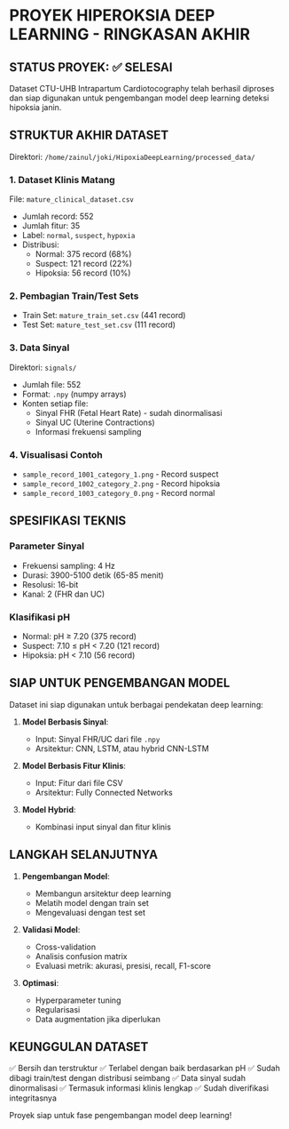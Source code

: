 # PROYEK HIPEROKSIA DEEP LEARNING - RINGKASAN AKHIR

## STATUS PROYEK: ✅ SELESAI

Dataset CTU-UHB Intrapartum Cardiotocography telah berhasil diproses dan siap digunakan untuk pengembangan model deep learning deteksi hipoksia janin.

## STRUKTUR AKHIR DATASET

Direktori: `/home/zainul/joki/HipoxiaDeepLearning/processed_data/`

### 1. Dataset Klinis Matang
File: `mature_clinical_dataset.csv`
- Jumlah record: 552
- Jumlah fitur: 35
- Label: `normal`, `suspect`, `hypoxia`
- Distribusi:
  - Normal: 375 record (68%)
  - Suspect: 121 record (22%)
  - Hipoksia: 56 record (10%)

### 2. Pembagian Train/Test Sets
- Train Set: `mature_train_set.csv` (441 record)
- Test Set: `mature_test_set.csv` (111 record)

### 3. Data Sinyal
Direktori: `signals/`
- Jumlah file: 552
- Format: `.npy` (numpy arrays)
- Konten setiap file:
  - Sinyal FHR (Fetal Heart Rate) - sudah dinormalisasi
  - Sinyal UC (Uterine Contractions)
  - Informasi frekuensi sampling

### 4. Visualisasi Contoh
- `sample_record_1001_category_1.png` - Record suspect
- `sample_record_1002_category_2.png` - Record hipoksia
- `sample_record_1003_category_0.png` - Record normal

## SPESIFIKASI TEKNIS

### Parameter Sinyal
- Frekuensi sampling: 4 Hz
- Durasi: 3900-5100 detik (65-85 menit)
- Resolusi: 16-bit
- Kanal: 2 (FHR dan UC)

### Klasifikasi pH
- Normal: pH ≥ 7.20 (375 record)
- Suspect: 7.10 ≤ pH < 7.20 (121 record)
- Hipoksia: pH < 7.10 (56 record)

## SIAP UNTUK PENGEMBANGAN MODEL

Dataset ini siap digunakan untuk berbagai pendekatan deep learning:

1. **Model Berbasis Sinyal**:
   - Input: Sinyal FHR/UC dari file `.npy`
   - Arsitektur: CNN, LSTM, atau hybrid CNN-LSTM

2. **Model Berbasis Fitur Klinis**:
   - Input: Fitur dari file CSV
   - Arsitektur: Fully Connected Networks

3. **Model Hybrid**:
   - Kombinasi input sinyal dan fitur klinis

## LANGKAH SELANJUTNYA

1. **Pengembangan Model**:
   - Membangun arsitektur deep learning
   - Melatih model dengan train set
   - Mengevaluasi dengan test set

2. **Validasi Model**:
   - Cross-validation
   - Analisis confusion matrix
   - Evaluasi metrik: akurasi, presisi, recall, F1-score

3. **Optimasi**:
   - Hyperparameter tuning
   - Regularisasi
   - Data augmentation jika diperlukan

## KEUNGGULAN DATASET

✅ Bersih dan terstruktur
✅ Terlabel dengan baik berdasarkan pH
✅ Sudah dibagi train/test dengan distribusi seimbang
✅ Data sinyal sudah dinormalisasi
✅ Termasuk informasi klinis lengkap
✅ Sudah diverifikasi integritasnya

Proyek siap untuk fase pengembangan model deep learning!